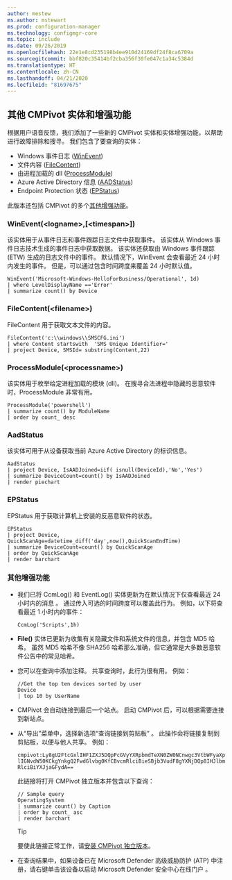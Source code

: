 ```yaml
---
author: mestew
ms.author: mstewart
ms.prod: configuration-manager
ms.technology: configmgr-core
ms.topic: include
ms.date: 09/26/2019
ms.openlocfilehash: 22e1e8cd235198b4ee910d24169df24f8ca6709a
ms.sourcegitcommit: bbf820c35414bf2cba356f30fe047c1a34c5384d
ms.translationtype: HT
ms.contentlocale: zh-CN
ms.lasthandoff: 04/21/2020
ms.locfileid: "81697675"
---
```

## <a name="additional-cmpivot-entities-and-enhancements"></a><a name="bkmk_CMPivot"></a> 其他 CMPivot 实体和增强功能

<!--5410930-->
根据用户语音反馈，我们添加了一些新的 CMPivot 实体和实体增强功能，以帮助进行故障排除和搜寻。 我们包含了要查询的实体：

- Windows 事件日志 ([WinEvent](#bkmk_WinEvent))
- 文件内容 ([FileContent](#bkmk_File))
- 由进程加载的 dll ([ProcessModule](#bkmk_ProcessModule))
- Azure Active Directory 信息 ([AADStatus](#bkmk_AadStatus))
- Endpoint Protection 状态 ([EPStatus](#bkmk_EPStatus))

此版本还包括 CMPivot 的多个[其他增强功能](#bkmk_Other)。

### <a name="wineventlognametimespan"></a><a name="bkmk_WinEvent"></a> WinEvent(\<logname>,[\<timespan>])

该实体用于从事件日志和事件跟踪日志文件中获取事件。 该实体从 Windows 事件日志技术生成的事件日志中获取数据。 该实体还获取由 Windows 事件跟踪 (ETW) 生成的日志文件中的事件。 默认情况下，WinEvent 会查看最近 24 小时内发生的事件。 但是，可以通过包含时间跨度来覆盖 24 小时默认值。

``` Kusto
WinEvent('Microsoft-Windows-HelloForBusiness/Operational', 1d)
| where LevelDisplayName =='Error'
| summarize count() by Device
```

### <a name="filecontentfilename"></a><a name="bkmk_File"></a> FileContent(\<filename>)

FileContent 用于获取文本文件的内容。

``` Kusto
FileContent('c:\\windows\\SMSCFG.ini')
| where Content startswith  'SMS Unique Identifier='
| project Device, SMSId= substring(Content,22)
```

### <a name="processmoduleprocessname"></a><a name="bkmk_ProcessModule"></a> ProcessModule(\<processname>)  

该实体用于枚举给定进程加载的模块 (dll)。 在搜寻合法进程中隐藏的恶意软件时，ProcessModule 非常有用。  

``` Kusto
ProcessModule('powershell')
| summarize count() by ModuleName
| order by count_ desc
```

### <a name="aadstatus"></a><a name="bkmk_AadStatus"></a> AadStatus

该实体可用于从设备获取当前 Azure Active Directory 的标识信息。

``` Kusto
AadStatus
| project Device, IsAADJoined=iif( isnull(DeviceId),'No','Yes')
| summarize DeviceCount=count() by IsAADJoined
| render piechart
```

### <a name="epstatus"></a><a name="bkmk_EPStatus"></a> EPStatus

EPStatus 用于获取计算机上安装的反恶意软件的状态。

``` Kusto
EPStatus
| project Device, QuickScanAge=datetime_diff('day',now(),QuickScanEndTime)
| summarize DeviceCount=count() by QuickScanAge
| order by QuickScanAge
| render barchart
```

### <a name="other-enhancements"></a><a name="bkmk_Other"></a> 其他增强功能

- 我们已将 CcmLog() 和 EventLog() 实体更新为在默认情况下仅查看最近 24 小时内的消息   。 通过传入可选的时间跨度可以覆盖此行为。 例如，以下将查看最近 1 小时内的事件：
   ```kusto
   CcmLog('Scripts',1h)
   ```

- **File()** 实体已更新为收集有关隐藏文件和系统文件的信息，并包含 MD5 哈希。 虽然 MD5 哈希不像 SHA256 哈希那么准确，但它通常是大多数恶意软件公告中的常见哈希。  

- 您可以在查询中添加注释。<!-- 5431463 --> 共享查询时，此行为很有用。 例如：

    ``` Kusto
    //Get the top ten devices sorted by user
    Device
    | top 10 by UserName
    ```

- CMPivot 会自动连接到最后一个站点。<!-- 5420395 --> 启动 CMPivot 后，可以根据需要连接到新站点。

- 从“导出”菜单中，选择新选项“查询链接到剪贴板”   。<!-- 5431577 --> 此操作会将链接复制到剪贴板，以便与他人共享。 例如：

    `cmpivot:Ly8gU2FtcGxlIHF1ZXJ5DQpPcGVyYXRpbmdTeXN0ZW0NCnwgc3VtbWFyaXplIGNvdW50KCkgYnkgQ2FwdGlvbg0KfCBvcmRlciBieSBjb3VudF8gYXNjDQp8IHJlbmRlciBiYXJjaGFydA==`

    此链接将打开 CMPivot 独立版本并包含以下查询：

    ``` Kusto
    // Sample query
    OperatingSystem
    | summarize count() by Caption
    | order by count_ asc
    | render barchart
    ```

    > [!TIP]
    > 要使此链接正常工作，请[安装 CMPivot 独立版本](../../../../servers/manage/cmpivot.md#install-cmpivot-standalone)。

- 在查询结果中，如果设备已在 Microsoft Defender 高级威胁防护 (ATP) 中注册，请右键单击该设备以启动 Microsoft Defender 安全中心在线门户  。
